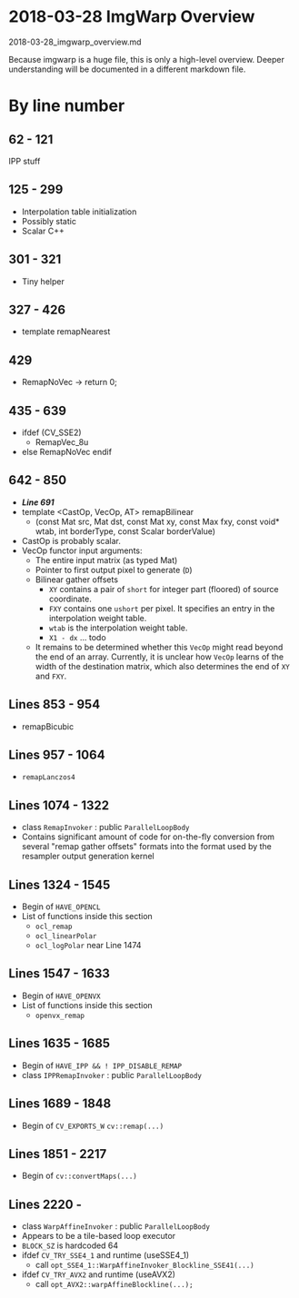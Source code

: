 # 2018-03-28 ImgWarp Overview

2018-03-28_imgwarp_overview.md

Because imgwarp is a huge file, this is only a high-level overview. Deeper understanding will be documented in a different markdown file.

# By line number

## 62 - 121

IPP stuff

## 125 - 299

 * Interpolation table initialization 
 * Possibly static
 * Scalar C++

## 301 - 321

 * Tiny helper 

## 327 - 426

 * template <typename T> remapNearest

## 429

 * RemapNoVec -> return 0;

## 435 - 639

 * ifdef (CV_SSE2)
   * RemapVec_8u 
 * else RemapNoVec endif

## 642 - 850

 * ***Line 691***
 * template <CastOp, VecOp, AT> remapBilinear
   * (const Mat src, Mat dst, const Mat xy, const Max fxy, const void* wtab, int borderType, const Scalar borderValue)
 * CastOp is probably scalar.
 * VecOp functor input arguments:
   * The entire input matrix (as typed Mat)
   * Pointer to first output pixel to generate (```D```)
   * Bilinear gather offsets
     * ```XY``` contains a pair of ```short``` for integer part (floored) of source coordinate. 
     * ```FXY``` contains one ```ushort``` per pixel. It specifies an entry in the interpolation weight table.
     * ```wtab``` is the interpolation weight table.
     * ```X1 - dx``` ... todo
   * It remains to be determined whether this ```VecOp``` might read beyond the end of an array. Currently, it is unclear how ```VecOp``` learns of the width of the destination matrix, which also determines the end of ```XY``` and ```FXY```.

## Lines 853 - 954

 * remapBicubic

## Lines 957 - 1064

 * ```remapLanczos4```

## Lines 1074 - 1322

 * class ```RemapInvoker``` : public ```ParallelLoopBody```
 * Contains significant amount of code for on-the-fly conversion
   from several "remap gather offsets" formats into the format used by the resampler output generation kernel

## Lines 1324 - 1545

 * Begin of ```HAVE_OPENCL```
 * List of functions inside this section
   * ```ocl_remap```
   * ```ocl_linearPolar```
   * ```ocl_logPolar``` near Line 1474

## Lines 1547 - 1633
 
 * Begin of ```HAVE_OPENVX```
 * List of functions inside this section
   * ```openvx_remap```

## Lines 1635 - 1685

 * Begin of ```HAVE_IPP && ! IPP_DISABLE_REMAP```
 * class ```IPPRemapInvoker``` : public ```ParallelLoopBody```

## Lines 1689 - 1848

 * Begin of ```CV_EXPORTS_W``` ```cv::remap(...)```

## Lines 1851 - 2217

 * Begin of ```cv::convertMaps(...)```

## Lines 2220 - 

 * class ```WarpAffineInvoker``` : public ```ParallelLoopBody```
 * Appears to be a tile-based loop executor
 * ```BLOCK_SZ``` is hardcoded 64 
 * ifdef ```CV_TRY_SSE4_1``` and runtime (useSSE4_1)
   * call ```opt_SSE4_1::WarpAffineInvoker_Blockline_SSE41(...)```
 * ifdef ```CV_TRY_AVX2``` and runtime (useAVX2)
   * call ```opt_AVX2::warpAffineBlockline(...);```
